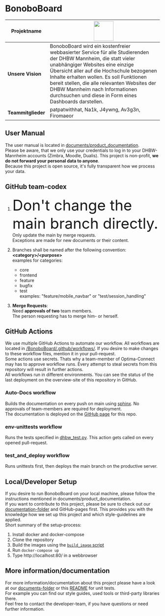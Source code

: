 # BonoboBoard

| **Projektname** | <img src="https://github.com/Software-Engineering-DHBW/BonoboBoard/blob/main/documents/img/BonboBoardLogoWhite.png" height="64" > |
| ---------------| ----------------------- |
|**Unsere Vision** | BonoboBoard wird ein kostenfreier webbasierter Service für alle Studierenden der DHBW Mannheim, die statt vieler unabhängiger Websites eine einzige Übersicht aller auf die Hochschule bezogenen Inhalte erhalten wollen. Es soll Funktionen bereit stellen, die alle relevanten Websites der DHBW Mannheim nach Informationen durchsuchen und diese in Form eines Dashboards darstellen.|
|**Teammitglieder** | patpatwithhat, Na1k, J4ywng, Av3g3n, Firomaeor |

## User Manual
The user manual is located in [documents/product_documentation](https://github.com/Software-Engineering-DHBW/BonoboBoard/blob/main/documents/product_documentation/product_documentation.pdf).  
Please be aware, that we only use your credentials to log in to your DHBW-Mannheim accounts (Zimbra, Moodle, Dualis). This project is non-profit, **we do not forward your personal data to anyone**.  
Because this project is open source, it's fully transparent how we process your data.

## GitHub team-codex

1)  <font size="+20">Don't change the main branch directly.</font> Only update the main by merge requests. <br> 
Exceptions are made for new documents or their content.

2) Branches shall be named after the following convention: **\<category>/\<purpose>** <br>
examples for categories:  
	 * core  
	 * frontend  
	 * feature  
	 * bugfix  
	 * test  
examples: "feature/mobile_navbar" or "test/session_handling"<br>

3) **Merge Requests**: <br>
	Need **approvals of two** team members.<br>
	The person requesting has to merge him- or herself.<br>

## GitHub Actions
We use multiple GitHub Actions to automate our workflow. All workflows are located in [/BonoboBoard/.github/workflows/](https://github.com/Software-Engineering-DHBW/BonoboBoard/tree/main/.github/workflows). If you desire to make changes to these workflow files, mention it in your pull-request.  
Some actions use secrets. Thats why a team-member of Optima-Connect may has to approve workflow runs. Every attempt to steal secrets from this repository will result in further actions.  
All workflows run in different environments. You can see the status of the last deployment on the overview-site of this repository in GitHub. 

### Auto-Docs workflow
Builds the documentation on every push on main using [sphinx](https://www.sphinx-doc.org/en/master/). No approvals of team-members are required for deployment.   
The documentation is deployed on the [GitHub page](https://software-engineering-dhbw.github.io/BonoboBoard/) for this repo.

### env-unittests workflow
Runs the tests specified in [dhbw_test.py](https://raw.githubusercontent.com/Software-Engineering-DHBW/BonoboBoard/main/bonobo-board/modules/dhbw_test.py). This action gets called on every opened pull-request.

### test_and_deploy workflow
Runs unittests first, then deploys the main branch on the productive server.


## Local/Developer Setup
If you desire to run BonoboBoard on your local machine, please follow the instructions mentioned in documents/product_documentation.  
If you want to contribute to this project, please be sure to check out our [documentation-folder](https://github.com/Software-Engineering-DHBW/BonoboBoard/tree/main/documents) and GitHub-pages first. This provides you with the knowledge how we set up this project and which style-guidelines are applied.  
Short summary of the setup-process:
1) Install docker and docker-compose
2) Clone the repository
3) Build the images using the [```build_image``` script](https://github.com/Software-Engineering-DHBW/BonoboBoard/blob/main/bonobo-board/build_image)
4) Run ```docker-compose up```
5) Type http://localhost:80/ in a webbrowser

## More information/documentation
For more information/documentation about this project please have a look at our [documents-folder](https://github.com/Software-Engineering-DHBW/BonoboBoard/tree/main/documents) or this [README](https://github.com/Software-Engineering-DHBW/BonoboBoard/blob/main/bonobo-board/tests/README.md) for unit tests.  
For example you can find our style guides, used tools or third-party libraries there.  
Feel free to contact the developer-team, if you have questions or need further information.
